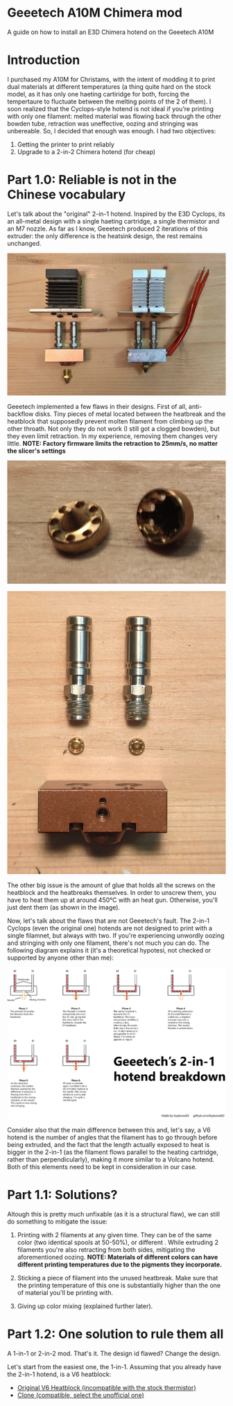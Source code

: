 # Geeetech A10M Chimera mod
A guide on how to install an E3D Chimera hotend on the Geeetech A10M


# Introduction

I purchased my A10M for Christams, with the intent of modding it to print dual materials at different temperatures (a thing quite hard on the stock model, as it has only one haeting cartiridge for both, forcing the tempertaure to fluctuate between the melting points of the 2 of them). I soon realized that the Cyclops-style hotend is not ideal if you’re printing with only one filament: melted material was flowing back through the other bowden tube, retraction was uneffective, oozing and stringing was unbereable. So, I decided that enough was enough.
I had two objectives:
1. Getting the printer to print reliably
2. Upgrade to a 2-in-2 Chimera hotend (for cheap)


# Part 1.0: Reliable is not in the Chinese vocabulary

Let's talk about the "original" 2-in-1 hotend. Inspired by the E3D Cyclops, its an all-metal design with a single haeting cartridge, a single thermistor and an M7 nozzle. As far as I know, Geeetech produced 2 iterations of this extruder: the only difference is the heatsink design, the rest remains unchanged.

![Hotend Comparison](hotend_comparison.jpg)

Geeetech implemented a few flaws in their designs. First of all, anti-backflow disks. Tiny pieces of metal located between the heatbreak and the heatblock that supposedly prevent molten filament from climbing up the other throath. Not only they do not work (I still got a clogged bowden), but they even limit retraction. In my experience, removing them changes very little. **NOTE: Factory firmware limits the retraction to 25mm/s, no matter the slicer's settings**

![disks](disks_closeup.jpg)

![disks](disks_position_1.jpg)

The other big issue is the amount of glue that holds all the screws on the heatblock and the heatbreaks themselves. In order to unscrew them, you have to heat them up at around 450°C with an heat gun. Otherwise, you'll just dent them (as shown in the image).

Now, let's talk about the flaws that are not Geeetech's fault. The 2-in-1 Cyclops (even the original one) hotends are not designed to print with a single filamnet, but always with two. If you're experiencing unwordly oozing and stringing with only one filament, there's not much you can do. The following diagram explains it (it's a theoretical hypotesi, not checked or supported by anyone other than me):

![Hotend Diagram](Hotend_Clog_Explained.png)

Consider also that the main difference between this and, let's say, a V6 hotend is the number of angles that the filament has to go through before being extruded, and the fact that the length actually exposed to heat is bigger in the 2-in-1 (as the filament flows parallel to the heating cartridge, rather than perpendicularly), making it more similar to a Volcano hotend. Both of this elements need to be kept in consideration in our case.


# Part 1.1: Solutions?

Altough this is pretty much unfixable (as it is a structural flaw), we can still do something to mitigate the issue:
1. Printing with 2 filaments at any given time. They can be of the same color (two identical spools at 50-50%), or different . While extruding 2 filaments you're also retracting from both sides, mitigating the aforementioned oozing. **NOTE: Materials of different colors can have different printing temperatures due to the pigments they incorporate.**

2. Sticking a piece of filament into the unused heatbreak. Make sure that the printing temperature of this one is substantially higher than the one of material you'll be printing with.

3. Giving up color mixing (explained further later).


# Part 1.2: One solution to rule them all

A 1-in-1 or 2-in-2 mod. That's it. The design id flawed? Change the design.

Let's start from the easiest one, the 1-in-1. Assuming that you already have the 2-in-1 hotend, is a V6 heatblock:
* [Original V6 Heatblock (incompatible with the stock thermistor)](https://e3d-online.com/products/v6-heaterblock-for-sensor-cartridges)
* [Clone (compatible, select the unofficial one)](https://it.aliexpress.com/item/32849595265.html?spm=a2g0o.productlist.0.0.289a21c5BJL6ka&algo_pvid=2ea0c950-dbdc-4134-aab4-0d17e1c7d871&algo_expid=2ea0c950-dbdc-4134-aab4-0d17e1c7d871-7&btsid=2100bdd016128109868592368ecdc2&ws_ab_test=searchweb0_0,searchweb201602_,searchweb201603_)

